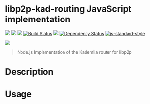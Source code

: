 libp2p-kad-routing JavaScript implementation
============================================

[![](https://img.shields.io/badge/made%20by-Protocol%20Labs-blue.svg?style=flat-square)](http://ipn.io) [![](https://img.shields.io/badge/project-IPFS-blue.svg?style=flat-square)](http://ipfs.io/) [![](https://img.shields.io/badge/freenode-%23ipfs-blue.svg?style=flat-square)](http://webchat.freenode.net/?channels=%23ipfs) [![Build Status](https://travis-ci.org/diasdavid/js-libp2p-kad-routing.svg?style=flat-square)](https://travis-ci.org/diasdavid/js-libp2p-kad-routing) ![](https://img.shields.io/badge/coverage-%3F-yellow.svg?style=flat-square) [![Dependency Status](https://david-dm.org/diasdavid/js-libp2p-kad-routing.svg?style=flat-square)](https://david-dm.org/diasdavid/js-libp2p-kad-routing) [![js-standard-style](https://img.shields.io/badge/code%20style-standard-brightgreen.svg?style=flat-square)](https://github.com/feross/standard)

![](https://raw.githubusercontent.com/diasdavid/abstract-peer-routing/master/img/badge.png)

> Node.js Implementation of the Kademlia router for libp2p

# Description

# Usage
